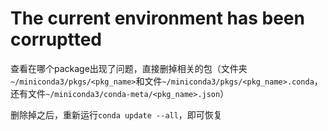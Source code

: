 # The current environment has been corruptted

查看在哪个package出现了问题，直接删掉相关的包（文件夹`~/miniconda3/pkgs/<pkg_name>`和文件`~/miniconda3/pkgs/<pkg_name>.conda`，还有文件`~/miniconda3/conda-meta/<pkg_name>.json`）

删除掉之后，重新运行`conda update --all`，即可恢复
